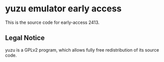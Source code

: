 yuzu emulator early access
=============

This is the source code for early-access 2413.

## Legal Notice

yuzu is a GPLv2 program, which allows fully free redistribution of its source code.